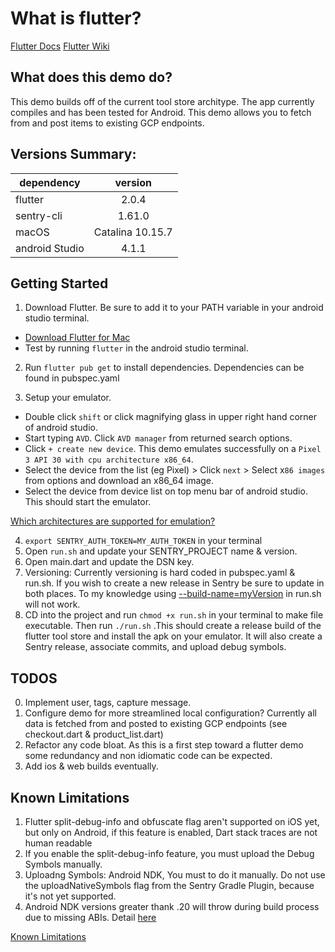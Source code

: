 
# What is flutter?

[Flutter Docs](https://flutter.dev/docs)
[Flutter Wiki](https://en.wikipedia.org/wiki/Flutter_(software))


## What does this demo do?

This demo builds off of the current tool store architype. The app currently compiles and has been tested for Android. This demo allows you to fetch from and post items to existing GCP endpoints. 

## Versions Summary:

| dependency      | version           
| ------------- |:-------------:| 
| flutter      | 2.0.4   |
| sentry-cli   | 1.61.0 |
| macOS | Catalina 10.15.7      |
| android Studio | 4.1.1     |



## Getting Started
1. Download Flutter. Be sure to add it to your PATH variable in your android studio terminal.
  * [Download Flutter for Mac](https://flutter.dev/docs/get-started/install/macos)
  * Test by running ```flutter``` in the android studio terminal.

2. Run ```flutter pub get``` to install dependencies. Dependencies can be found in pubspec.yaml

3. Setup your emulator. 
  * Double click ```shift``` or click magnifying glass in upper right hand corner of android studio. 
  * Start typing ```AVD```. Click ```AVD manager``` from returned search options. 
  * Click `````+ create new device`````. This demo emulates successfully on a ```Pixel 3 API 30 with cpu architecture x86_64```.  
  * Select the device from the list (eg Pixel) > Click ```next``` > Select x```86 images``` from options and download an x86_64 image. 
  * Select the device from device list on top menu bar of android studio. This should start the emulator.
 
[Which architectures are supported for emulation?](https://flutter.dev/docs/resources/faq#what-devices-and-os-versions-does-flutter-run-on)

4.  ```export SENTRY_AUTH_TOKEN=MY_AUTH_TOKEN``` in your terminal
5. Open ```run.sh``` and update your SENTRY_PROJECT name & version.
6. Open main.dart and update the DSN key.
7. Versioning: Currently versioning is hard coded in pubspec.yaml & run.sh. If you wish to create a new release in Sentry be sure to update in both places. To my knowledge using [--build-name=myVersion](https://flutter.dev/docs/deployment/android#updating-the-apps-version-number) in run.sh will not work.
8. CD into the project and run ```chmod +x run.sh``` in your terminal to make file executable. Then run ```./run.sh``` .This should create a release build of the flutter tool store and install the apk on your emulator. It will also create a Sentry release, associate commits, and upload debug symbols.

## TODOS

0. Implement user, tags, capture message. 
1. Configure demo for more streamlined local configuration? Currently all data is fetched from and posted to existing GCP endpoints (see checkout.dart & product_list.dart)
2. Refactor any code bloat. As this is a first step toward a flutter demo some redundancy and non idiomatic code can be expected.
3. Add ios & web builds eventually.

## Known Limitations

1. Flutter split-debug-info and obfuscate flag aren't supported on iOS yet, but only on Android, if this feature is enabled, Dart stack traces are not human readable
2. If you enable the split-debug-info feature, you must upload the Debug Symbols manually.
3. Uploadng Symbols: Android NDK, You must to do it manually. Do not use the uploadNativeSymbols flag from the Sentry Gradle Plugin, because it's not yet supported.
4. Android NDK versions greater thank .20 will throw during build process due to missing ABIs. Detail [here](https://github.com/flutter/flutter/issues/76393#issuecomment-784014307)

[Known Limitations](https://github.com/getsentry/sentry-dart/tree/main/flutter#known-limitations)
